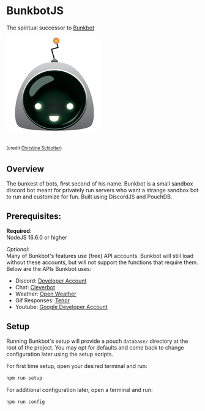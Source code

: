 # BunkbotJS
The spiritual successor to [Bunkbot](https://github.com/fugwenna/bunkbot)


![bunkbot](https://github.com/fugwenna/bunkbotjs/blob/master/avatar.png)

<br/>  <sup>(credit [Christine Schlotter](http://christineschlotter.com))</sup>

## Overview

The bunkest of bots, ~~first~~ second of his name. Bunkbot is a small sandbox discord bot meant for privately run servers who want a strange sandbox bot to run and customize for fun. Built using DiscordJS and PouchDB.

## Prerequisites:
**Required**:   
NodeJS 16.6.0 or higher
<br/> 

_Optional_: <br />
Many of Bunkbot's features use (free) API accounts. Bunkbot will still load without these accounts, but will not support the functions that require them. Below are the APIs Bunkbot uses:
- Discord: [Developer Account](https://discord.com/developers/applications)
- Chat: [Cleverbot](https://cleverbot.io/)
- Weather: [Open Weather](https://openweathermap.org/api)
- Gif Responses: [Tenor](https://tenor.com/gifapi/documentation)
- Youtube: [Google Developer Account](https://developers.google.com/youtube/v3)
  
## Setup
Running Bunkbot's setup will provide a pouch `database/` directory at the root of the project. You may opt for defaults and come back to change configuration later using the setup scripts.

For first time setup, open your desired terminal and run:
```bash
npm run setup
```

For additional configuration later, open a terminal and run: 
```bash
npm run config
```
  
<!--
 ## Running the bot
Once the setup is complete, the bot is ready. Run `python3 main.py` at the root of the project to boot Bunkbot.
-->